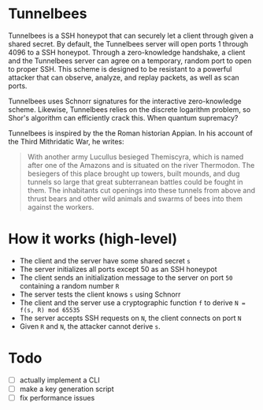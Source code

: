# Tunnelbees
Tunnelbees is a SSH honeypot that can securely let a client through given a shared secret. By default, the Tunnelbees server will open ports 1 through 4096 to a SSH honeypot. Through a zero-knowledge handshake, a client and the Tunnelbees server can agree on a temporary, random port to open to proper SSH. This scheme is designed to be resistant to a powerful attacker that can observe, analyze, and replay packets, as well as scan ports. 

Tunnelbees uses Schnorr signatures for the interactive zero-knowledge scheme. Likewise, Tunnelbees relies on the discrete logarithm problem, so Shor's algorithm can efficiently crack this. When quantum supremacy? 
 
Tunnelbees is inspired by the the Roman historian Appian. In his account of the Third Mithridatic War, he writes:
> With another army Lucullus besieged Themiscyra, which is named after one of the Amazons and is situated on the river Thermodon. The besiegers of this place brought up towers, built mounds, and dug tunnels so large that great subterranean battles could be fought in them. The inhabitants cut openings into these tunnels from above and thrust bears and other wild animals and swarms of bees into them against the workers. 

# How it works (high-level)
- The client and the server have some shared secret `s`
- The server initializes all ports except 50 as an SSH honeypot
- The client sends an initialization message to the server on port `50` containing a random number `R`
- The server tests the client knows `s` using Schnorr
- The client and the server use a cryptographic function `f` to derive `N = f(s, R) mod 65535`
- The server accepts SSH requests on `N`, the client connects on port `N`
- Given `R` and `N`, the attacker cannot derive `s`.

# Todo
- [ ] actually implement a CLI
- [ ] make a key generation script
- [ ] fix performance issues
